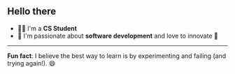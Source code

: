 ## Hello there

- 👨‍💻 I'm a **CS Student**  
- 🌱 I'm passionate about **software development** and love to innovate 🚀  

---

**Fun fact**: I believe the best way to learn is by experimenting and failing (and trying again!). 😄
